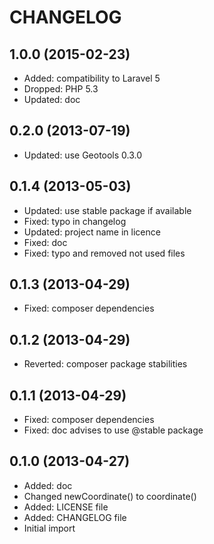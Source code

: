 CHANGELOG
=========

1.0.0 (2015-02-23)
------------------

* Added: compatibility to Laravel 5
* Dropped: PHP 5.3
* Updated: doc

0.2.0 (2013-07-19)
------------------

* Updated: use Geotools 0.3.0

0.1.4 (2013-05-03)
------------------

* Updated: use stable package if available
* Fixed: typo in changelog
* Updated: project name in licence
* Fixed: doc
* Fixed: typo and removed not used files

0.1.3 (2013-04-29)
------------------

* Fixed: composer dependencies

0.1.2 (2013-04-29)
------------------

* Reverted: composer package stabilities

0.1.1 (2013-04-29)
------------------

* Fixed: composer dependencies
* Fixed: doc advises to use @stable package

0.1.0 (2013-04-27)
------------------

* Added: doc
* Changed newCoordinate() to coordinate()
* Added: LICENSE file
* Added: CHANGELOG file
* Initial import
